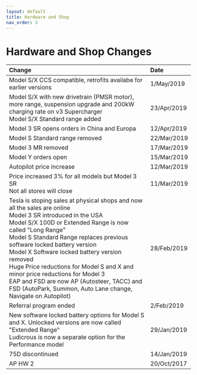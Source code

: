 ```yaml
---
layout: default
title: Hardware and Shop
nav_order: 3
---
```


# Hardware and Shop Changes

| Change                            | Date |
|:--------------------------------|:------|
| Model S/X CCS compatible, retrofits availabe for earlier versions           | 1/May/2019 |
| Model S/X with new drivetrain (PMSR motor), more range, suspension upgrade and 200kW charging rate on v3 Supercharger<br> Model S/X Standard range added | 23/Apr/2019 |  
| Model 3 SR opens orders in China and Europa    | 12/Apr/2019 |
| Model S Standard range removed    | 22/Mar/2019 |
| Model 3 MR removed    | 17/Mar/2019 |
| Model Y orders open    | 15/Mar/2019 |
| Autopilot price increase   | 12/Mar/2019 |
| Price increased 3% for all models but Model 3 SR<br>Not all stores will close  | 11/Mar/2019 |
| Tesla is stoping sales at physical shops and now all the sales are online<br>Model 3 SR introduced in the USA<br>Model S/X 100D or Extended Range is now called "Long Range"<br>Model S Standard Range replaces previous software locked battery version<br>Model X Software locked battery version removed<br>Huge Price reductions for Model S and X and minor price reductions for Model 3 <br>EAP and FSD are now AP (Autosteer, TACC) and FSD (AutoPark, Summon, Auto Lane change, Navigate on Autopilot)               | 28/Feb/2019 |
| Referral program ended              | 2/Feb/2019 |
| New software locked battery options for Model S and X. Unlocked versions are now called "Extended Range" <br> Ludicrous is now a separate option for the Performance model             | 29/Jan/2019 |
| 75D discontinued              | 14/Jan/2019 |
| AP HW 2                             | 20/Oct/2017 |

